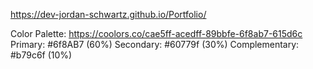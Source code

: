 https://dev-jordan-schwartz.github.io/Portfolio/

Color Palette: https://coolors.co/cae5ff-acedff-89bbfe-6f8ab7-615d6c
Primary: #6f8AB7 (60%)
Secondary: #60779f (30%)
Complementary: #b79c6f (10%)
